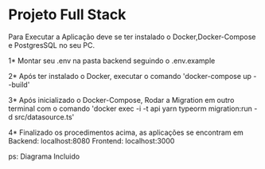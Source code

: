 # Projeto Full Stack

Para Executar a Aplicação deve se ter instalado o Docker,Docker-Compose e PostgresSQL no seu PC.

1* Montar seu .env na pasta backend seguindo o .env.example

2* Após ter instalado o Docker, executar o comando 'docker-compose up --build'

3* Após inicializado o Docker-Compose, 
Rodar a Migration em outro terminal com o comando 'docker exec -i -t api yarn typeorm migration:run -d src/datasource.ts'

4* Finalizado os procedimentos acima, as aplicações se encontram em 
    Backend: localhost:8080
    Frontend: localhost:3000


ps: Diagrama Incluido
